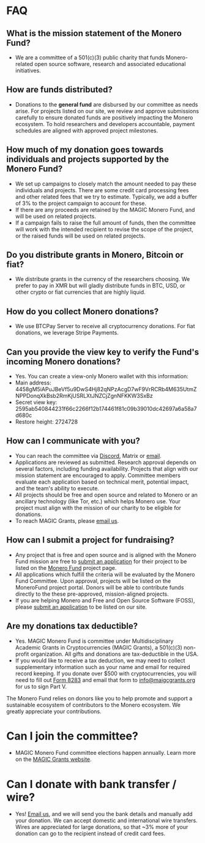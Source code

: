 # FAQ

## What is the mission statement of the Monero Fund?

- We are a committee of a 501(c)(3) public charity that funds Monero-related open source software, research and associated educational initiatives.


## How are funds distributed?

- Donations to the **general fund** are disbursed by our committee as needs arise. For projects listed on our site, we review and approve submissions carefully to ensure donated funds are positively impacting the Monero ecosystem. To hold researchers and developers accountable, payment schedules are aligned with approved project milestones.


## How much of my donation goes towards individuals and projects supported by the Monero Fund?

- We set up campaigns to closely match the amount needed to pay these individuals and projects. There are some credit card processing fees and other related fees that we try to estimate. Typically, we add a buffer of 3% to the project campaign to account for these.
- If there are any proceeds are retained by the MAGIC Monero Fund, and will be used on related projects.
- If a campaign fails to raise the full amount of funds, then the committee will work with the intended recipient to revise the scope of the project, or the raised funds will be used on related projects.


## Do you distribute grants in Monero, Bitcoin or fiat?

- We distribute grants in the currency of the researchers choosing. We prefer to pay in XMR but will gladly distribute funds in BTC, USD, or other crypto or fiat currencies that are highly liquid.

## How do you collect Monero donations?

- We use BTCPay Server to receive all cryptocurrency donations. For fiat donations, we leverage Stripe Payments.


## Can you provide the view key to verify the Fund's incoming Monero donations?

- Yes. You can create a view-only Monero wallet with this information:
- Main address: 4458gM5iAPuJBeVf5u9DwS4Hj82qNPzAcgD7wF9VrRCRb4M635UtmZNPPDonqXkBsb2RmKjUSRLXtJNZCjZgnNFKKW3SxBz
- Secret view key: 2595ab540844231f66c2266f12b174461f81c09b39010dc42697a6a58a7d680c
- Restore height: 2724728


## How can I communicate with you?

- You can reach the committee via [Discord](https://discord.gg/yEuhhdtbHN), Matrix or [email](mailto:MoneroFund@magicgrants.org).
- Applications are reviewed as submitted. Research approval depends on several factors, including funding availability. Projects that align with our mission statement are encouraged to apply. Committee members evaluate each application based on technical merit, potential impact, and the team&#39;s ability to execute.
- All projects should be free and open source and related to Monero or an ancillary technology (like Tor, etc.) which helps Monero use. Your project must align with the mission of our charity to be eligible for donations.
- To reach MAGIC Grants, please [email us](mailto:info@magicgrants.org).


## How can I submit a project for fundraising?

- Any project that is free and open source and is aligned with the Monero Fund mission are free to [submit an application](/apply) for their project to be listed on the [Monero Fund](/projects) project page.
- All applications which fulfill the criteria will be evaluated by the Monero Fund Committee. Upon approval, projects will be listed on the MoneroFund project portal. Donors will be able to contribute funds directly to the these pre-approved, mission-aligned projects.
- If you are helping Monero and Free and Open Source Software (FOSS), please [submit an application](/apply) to be listed on our site.


## Are my donations tax deductible?

- Yes. MAGIC Monero Fund is committee under Multidisciplinary Academic Grants in Cryptocurrencies (MAGIC Grants), a 501(c)(3) non-profit organization. All gifts and donations are tax-deductible in the USA.
- If you would like to receive a tax deduction, we may need to collect supplementary information such as your name and email for required record keeping. If you donate over $500 with cryptocurrencies, you will need to fill out [Form 8283](https://www.irs.gov/pub/irs-pdf/f8283.pdf) and email that form to [info@maigcgrants.org](mailto:info@magicgrants.org) for us to sign Part V.

The Monero Fund relies on donors like you to help promote and support a sustainable ecosystem of contributors to the Monero ecosystem. We greatly appreciate your contributions.

# Can I join the committee?

- MAGIC Monero Fund committee elections happen annually. Learn more on the [MAGIC Grants website](https://magicgrants.org/funds/monero).

# Can I donate with bank transfer / wire?

- Yes! [Email us](mailto:MoneroFund@magicgrants.org), and we will send you the bank details and manually add your donation. We can accept domestic and international wire transfers. Wires are appreciated for large donations, so that ~3% more of your donation can go to the recipient instead of credit card fees.

